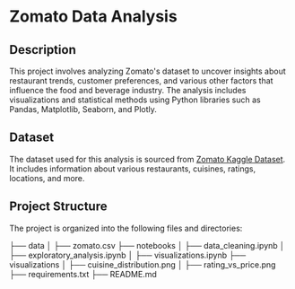 # Zomato Data Analysis

## Description
This project involves analyzing Zomato's dataset to uncover insights about restaurant trends, customer preferences, and various other factors that influence the food and beverage industry. The analysis includes visualizations and statistical methods using Python libraries such as Pandas, Matplotlib, Seaborn, and Plotly.

## Dataset
The dataset used for this analysis is sourced from [Zomato Kaggle Dataset]([https://www.kaggle.com/shrutimehta/zomato-restaurants-data](https://www.kaggle.com/code/khushimlkaggle/eda-on-zomato-dataset/input)). It includes information about various restaurants, cuisines, ratings, locations, and more.

## Project Structure
The project is organized into the following files and directories:

├── data
│ ├── zomato.csv
├── notebooks
│ ├── data_cleaning.ipynb
│ ├── exploratory_analysis.ipynb
│ ├── visualizations.ipynb
├── visualizations
│ ├── cuisine_distribution.png
│ ├── rating_vs_price.png
├── requirements.txt
├── README.md

